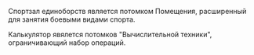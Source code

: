 Спортзал единоборств является потомком Помещения, расширенный для занятия боевыми видами спорта.

Калькулятор явялется потомков "Вычислительной техники", ограничивающий набор операций.
